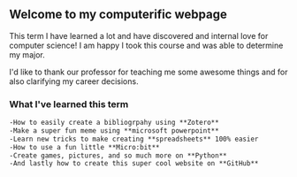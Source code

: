 ## Welcome to my computerific webpage

This term I have learned a lot and have discovered and internal love for computer science! I am happy I took this course and was able to determine my major.

I'd like to thank our professor for teaching me some awesome things and for also clarifying my career decisions.

### What I've learned this term

```markdown
-How to easily create a bibliogrpahy using **Zotero**
-Make a super fun meme using **microsoft powerpoint**
-Learn new tricks to make creating **spreadsheets** 100% easier
-How to use a fun little **Micro:bit**
-Create games, pictures, and so much more on **Python**
-And lastly how to create this super cool website on **GitHub**
```

